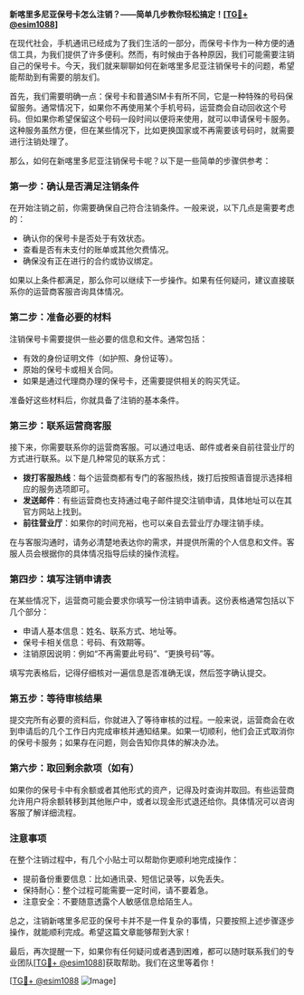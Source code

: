 **新喀里多尼亚保号卡怎么注销？——简单几步教你轻松搞定！[[TG💪+ @esim1088](https://t.me/s/esim1088)]**

在现代社会，手机通讯已经成为了我们生活的一部分，而保号卡作为一种方便的通信工具，为我们提供了许多便利。然而，有时候由于各种原因，我们可能需要注销自己的保号卡。今天，我们就来聊聊如何在新喀里多尼亚注销保号卡的问题，希望能帮助到有需要的朋友们。

首先，我们需要明确一点：保号卡和普通SIM卡有所不同，它是一种特殊的号码保留服务。通常情况下，如果你不再使用某个手机号码，运营商会自动回收这个号码。但如果你希望保留这个号码一段时间以便将来使用，就可以申请保号卡服务。这种服务虽然方便，但在某些情况下，比如更换国家或不再需要该号码时，就需要进行注销处理了。

那么，如何在新喀里多尼亚注销保号卡呢？以下是一些简单的步骤供参考：

### 第一步：确认是否满足注销条件

在开始注销之前，你需要确保自己符合注销条件。一般来说，以下几点是需要考虑的：
- 确认你的保号卡是否处于有效状态。
- 查看是否有未支付的账单或其他欠费情况。
- 确保没有正在进行的合约或协议绑定。

如果以上条件都满足，那么你可以继续下一步操作。如果有任何疑问，建议直接联系你的运营商客服咨询具体情况。

### 第二步：准备必要的材料

注销保号卡需要提供一些必要的信息和文件。通常包括：
- 有效的身份证明文件（如护照、身份证等）。
- 原始的保号卡或相关合同。
- 如果是通过代理商办理的保号卡，还需要提供相关的购买凭证。

准备好这些材料后，你就具备了注销的基本条件。

### 第三步：联系运营商客服

接下来，你需要联系你的运营商客服。可以通过电话、邮件或者亲自前往营业厅的方式进行联系。以下是几种常见的联系方式：
- **拨打客服热线**：每个运营商都有专门的客服热线，拨打后按照语音提示选择相应的服务选项即可。
- **发送邮件**：有些运营商也支持通过电子邮件提交注销申请，具体地址可以在其官方网站上找到。
- **前往营业厅**：如果你的时间充裕，也可以亲自去营业厅办理注销手续。

在与客服沟通时，请务必清楚地表达你的需求，并提供所需的个人信息和文件。客服人员会根据你的具体情况指导后续的操作流程。

### 第四步：填写注销申请表

在某些情况下，运营商可能会要求你填写一份注销申请表。这份表格通常包括以下几个部分：
- 申请人基本信息：姓名、联系方式、地址等。
- 保号卡相关信息：号码、有效期等。
- 注销原因说明：例如“不再需要此号码”、“更换号码”等。

填写完表格后，记得仔细核对一遍信息是否准确无误，然后签字确认提交。

### 第五步：等待审核结果

提交完所有必要的资料后，你就进入了等待审核的过程。一般来说，运营商会在收到申请后的几个工作日内完成审核并通知结果。如果一切顺利，他们会正式取消你的保号卡服务；如果存在问题，则会告知你具体的解决办法。

### 第六步：取回剩余款项（如有）

如果你的保号卡中有余额或者其他形式的资产，记得及时查询并取回。有些运营商允许用户将余额转移到其他账户中，或者以现金形式退还给你。具体情况可以咨询客服了解详细流程。

### 注意事项

在整个注销过程中，有几个小贴士可以帮助你更顺利地完成操作：
- 提前备份重要信息：比如通讯录、短信记录等，以免丢失。
- 保持耐心：整个过程可能需要一定时间，请不要着急。
- 注意安全：不要随意透露个人敏感信息给陌生人。

总之，注销新喀里多尼亚的保号卡并不是一件复杂的事情，只要按照上述步骤逐步操作，就能顺利完成。希望这篇文章能够帮到大家！

最后，再次提醒一下，如果你有任何疑问或者遇到困难，都可以随时联系我们的专业团队[[TG💪+ @esim1088](https://t.me/s/esim1088)]获取帮助。我们在这里等着你！

[[TG💪+ @esim1088](https://t.me/s/esim1088) ![Image](https://i.postimg.cc/4NQfJmqS/Snipaste-2025-05-13-00-14-12.png)]